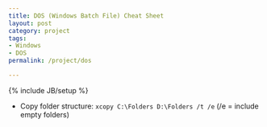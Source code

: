 ```yaml
---
title: DOS (Windows Batch File) Cheat Sheet
layout: post
category: project
tags:
- Windows
- DOS
permalink: /project/dos

---
```

{% include JB/setup %}

- Copy folder structure: `xcopy C:\Folders D:\Folders /t /e` (/e = include empty folders)
